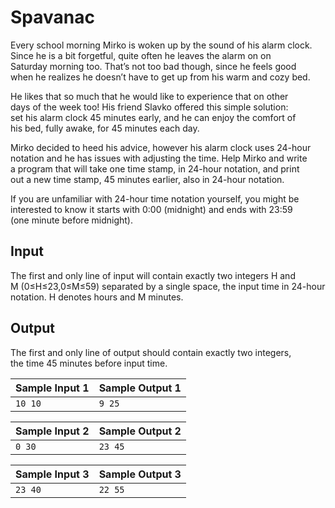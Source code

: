 # Spavanac

Every school morning Mirko is woken up by the sound of his alarm clock.\
Since he is a bit forgetful, quite often he leaves the alarm on on\
Saturday morning too. That’s not too bad though, since he feels good\
when he realizes he doesn’t have to get up from his warm and cozy bed.

He likes that so much that he would like to experience that on other\
days of the week too! His friend Slavko offered this simple solution:\
set his alarm clock 45 minutes early, and he can enjoy the comfort of\
his bed, fully awake, for 45 minutes each day.

Mirko decided to heed his advice, however his alarm clock uses 24-hour\
notation and he has issues with adjusting the time. Help Mirko and write\
a program that will take one time stamp, in 24-hour notation, and print\
out a new time stamp, 45 minutes earlier, also in 24-hour notation.

If you are unfamiliar with 24-hour time notation yourself, you might be\
interested to know it starts with 0:00 (midnight) and ends with 23:59\
(one minute before midnight).

## Input

The first and only line of input will contain exactly two integers H and\
M (0≤H≤23,0≤M≤59) separated by a single space, the input time in 24-hour\
notation. H denotes hours and M minutes.

## Output

The first and only line of output should contain exactly two integers,\
the time 45 minutes before input time.

| Sample Input 1 | Sample Output 1 |
| ---            | ---             |
| `10 10`        | `9 25`          |

| Sample Input 2 | Sample Output 2 |
| ---            | ---             |
| `0 30`         | `23 45`         |

| Sample Input 3 | Sample Output 3 |
| ---            | ---             |
| `23 40`        | `22 55`         |
